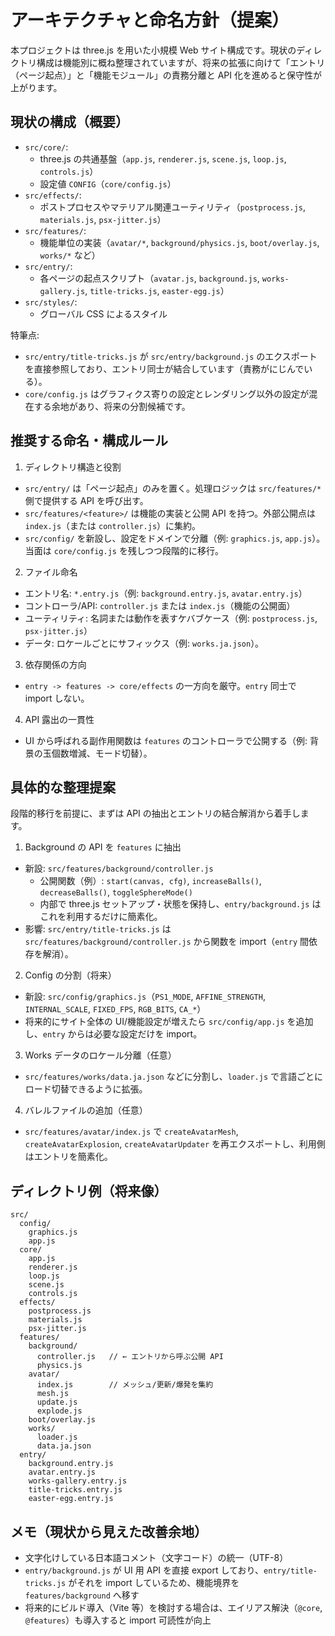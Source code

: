 # アーキテクチャと命名方針（提案）

本プロジェクトは three.js を用いた小規模 Web サイト構成です。現状のディレクトリ構成は機能別に概ね整理されていますが、将来の拡張に向けて「エントリ（ページ起点）」と「機能モジュール」の責務分離と API 化を進めると保守性が上がります。

## 現状の構成（概要）

- `src/core/`:
  - three.js の共通基盤（`app.js`, `renderer.js`, `scene.js`, `loop.js`, `controls.js`）
  - 設定値 `CONFIG`（`core/config.js`）
- `src/effects/`:
  - ポストプロセスやマテリアル関連ユーティリティ（`postprocess.js`, `materials.js`, `psx-jitter.js`）
- `src/features/`:
  - 機能単位の実装（`avatar/*`, `background/physics.js`, `boot/overlay.js`, `works/*` など）
- `src/entry/`:
  - 各ページの起点スクリプト（`avatar.js`, `background.js`, `works-gallery.js`, `title-tricks.js`, `easter-egg.js`）
- `src/styles/`:
  - グローバル CSS によるスタイル

特筆点:
- `src/entry/title-tricks.js` が `src/entry/background.js` のエクスポートを直接参照しており、エントリ同士が結合しています（責務がにじんでいる）。
- `core/config.js` はグラフィクス寄りの設定とレンダリング以外の設定が混在する余地があり、将来の分割候補です。

## 推奨する命名・構成ルール

1) ディレクトリ構造と役割
- `src/entry/` は「ページ起点」のみを置く。処理ロジックは `src/features/*` 側で提供する API を呼び出す。
- `src/features/<feature>/` は機能の実装と公開 API を持つ。外部公開点は `index.js`（または `controller.js`）に集約。
- `src/config/` を新設し、設定をドメインで分離（例: `graphics.js`, `app.js`）。当面は `core/config.js` を残しつつ段階的に移行。

2) ファイル命名
- エントリ名: `*.entry.js`（例: `background.entry.js`, `avatar.entry.js`）
- コントローラ/API: `controller.js` または `index.js`（機能の公開面）
- ユーティリティ: 名詞または動作を表すケバブケース（例: `postprocess.js`, `psx-jitter.js`）
- データ: ロケールごとにサフィックス（例: `works.ja.json`）。

3) 依存関係の方向
- `entry -> features -> core/effects` の一方向を厳守。`entry` 同士で import しない。

4) API 露出の一貫性
- UI から呼ばれる副作用関数は `features` のコントローラで公開する（例: 背景の玉個数増減、モード切替）。

## 具体的な整理提案

段階的移行を前提に、まずは API の抽出とエントリの結合解消から着手します。

1) Background の API を `features` に抽出
- 新設: `src/features/background/controller.js`
  - 公開関数（例）: `start(canvas, cfg)`, `increaseBalls()`, `decreaseBalls()`, `toggleSphereMode()`
  - 内部で three.js セットアップ・状態を保持し、`entry/background.js` はこれを利用するだけに簡素化。
- 影響: `src/entry/title-tricks.js` は `src/features/background/controller.js` から関数を import（`entry` 間依存を解消）。

2) Config の分割（将来）
- 新設: `src/config/graphics.js`（`PS1_MODE`, `AFFINE_STRENGTH`, `INTERNAL_SCALE`, `FIXED_FPS`, `RGB_BITS`, `CA_*`）
- 将来的にサイト全体の UI/機能設定が増えたら `src/config/app.js` を追加し、`entry` からは必要な設定だけを import。

3) Works データのロケール分離（任意）
- `src/features/works/data.ja.json` などに分割し、`loader.js` で言語ごとにロード切替できるように拡張。

4) バレルファイルの追加（任意）
- `src/features/avatar/index.js` で `createAvatarMesh`, `createAvatarExplosion`, `createAvatarUpdater` を再エクスポートし、利用側はエントリを簡素化。

## ディレクトリ例（将来像）

```
src/
  config/
    graphics.js
    app.js
  core/
    app.js
    renderer.js
    loop.js
    scene.js
    controls.js
  effects/
    postprocess.js
    materials.js
    psx-jitter.js
  features/
    background/
      controller.js   // ← エントリから呼ぶ公開 API
      physics.js
    avatar/
      index.js        // メッシュ/更新/爆発を集約
      mesh.js
      update.js
      explode.js
    boot/overlay.js
    works/
      loader.js
      data.ja.json
  entry/
    background.entry.js
    avatar.entry.js
    works-gallery.entry.js
    title-tricks.entry.js
    easter-egg.entry.js
```

## メモ（現状から見えた改善余地）

- 文字化けしている日本語コメント（文字コード）の統一（UTF-8）
- `entry/background.js` が UI 用 API を直接 export しており、`entry/title-tricks.js` がそれを import しているため、機能境界を `features/background` へ移す
- 将来的にビルド導入（Vite 等）を検討する場合は、エイリアス解決（`@core`, `@features`）も導入すると import 可読性が向上

